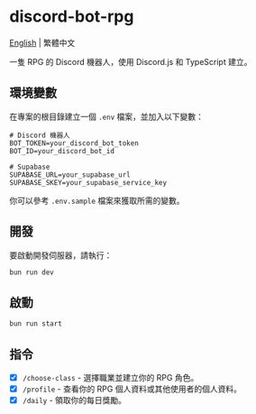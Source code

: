# discord-bot-rpg

[English](./README.md) | 繁體中文

一隻 RPG 的 Discord 機器人，使用 Discord.js 和 TypeScript 建立。

## 環境變數

在專案的根目錄建立一個 `.env` 檔案，並加入以下變數：

```plaintext
# Discord 機器人
BOT_TOKEN=your_discord_bot_token
BOT_ID=your_discord_bot_id

# Supabase
SUPABASE_URL=your_supabase_url
SUPABASE_SKEY=your_supabase_service_key
```

你可以參考 `.env.sample` 檔案來獲取所需的變數。

## 開發

要啟動開發伺服器，請執行：

```bash
bun run dev
```

## 啟動

```bash
bun run start
```

## 指令

- [x] `/choose-class` - 選擇職業並建立你的 RPG 角色。
- [x] `/profile` - 查看你的 RPG 個人資料或其他使用者的個人資料。
- [x] `/daily` - 領取你的每日獎勵。
